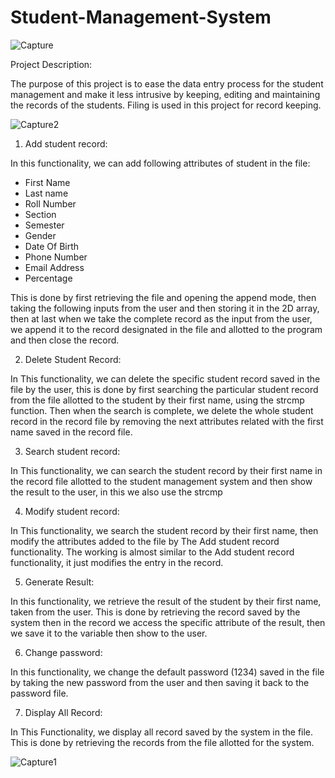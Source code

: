 # Student-Management-System

![Capture](https://user-images.githubusercontent.com/67097151/129465537-f1a9f9f2-259f-4061-97d5-1599a45f79af.JPG)

Project Description:

The purpose of this project is to ease the data entry process for the student management and make it less intrusive by keeping, editing and maintaining the records of the students.
Filing is used in this project for record keeping.

![Capture2](https://user-images.githubusercontent.com/67097151/129465630-57e46c32-36e2-4f9e-bb9b-3d9b8a0fd524.JPG)


1. Add student record:

In this functionality, we can add following attributes of student in the file:

- First Name
- Last name
- Roll Number
- Section
- Semester
- Gender
- Date Of Birth
- Phone Number
- Email Address
- Percentage

This is done by first retrieving the file and opening the append mode, then taking
the following inputs from the user and then storing it in the 2D array, then at last
when we take the complete record as the input from the user, we append it to the
record designated in the file and allotted to the program and then close the record.

2. Delete Student Record:

In This functionality, we can delete the specific student record saved in the file by
the user, this is done by first searching the particular student record from the file
allotted to the student by their first name, using the strcmp function. Then when the
search is complete, we delete the whole student record in the record file by
removing the next attributes related with the first name saved in the record file.

3. Search student record:

In This functionality, we can search the student record by their first name in the
record file allotted to the student management system and then show the result to
the user, in this we also use the strcmp

4. Modify student record:

In This functionality, we search the student record by their first name, then modify
the attributes added to the file by The Add student record functionality. The
working is almost similar to the Add student record functionality, it just modifies
the entry in the record.

5. Generate Result:

In this functionality, we retrieve the result of the student by their first name, taken
from the user. This is done by retrieving the record saved by the system then in the
record we access the specific attribute of the result, then we save it to the variable
then show to the user.

6. Change password:

In this functionality, we change the default password (1234) saved in the file by
taking the new password from the user and then saving it back to the password file.

7. Display All Record:

In This Functionality, we display all record saved by the system in the file. This is
done by retrieving the records from the file allotted for the system.

![Capture1](https://user-images.githubusercontent.com/67097151/129465539-80e84a05-0622-4b56-aba6-3c85435fbeae.JPG)
